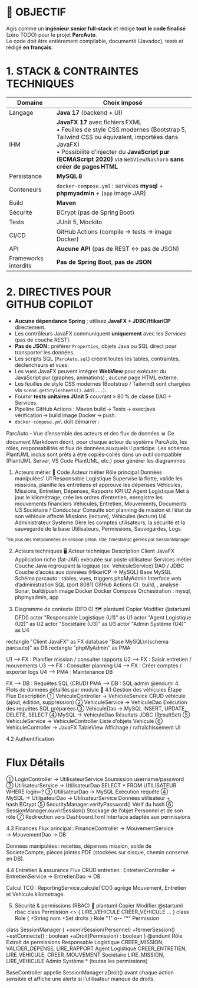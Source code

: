# 🎯 OBJECTIF

Agis comme un **ingénieur senior full‑stack** et rédige **tout le code finalisé** (zéro TODO) pour le projet **ParcAuto**.  
Le code doit être entièrement compilable, documenté (Javadoc), testé et rédigé **en français**.

# 1. STACK & CONTRAINTES TECHNIQUES

| Domaine            | Choix imposé                                                                               |
|--------------------|--------------------------------------------------------------------------------------------|
| Langage            | **Java 17** (backend + UI)                                                                 |
| IHM                | **JavaFX 17** avec fichiers FXML<br>• Feuilles de style CSS modernes (Bootstrap 5, Tailwind CSS ou équivalent, importées dans JavaFX)<br>• Possibilité d’injecter du **JavaScript pur (ECMAScript 2020)** via `WebView`/`Nashorn` **sans créer de pages HTML** |
| Persistance        | **MySQL 8**                                                                                |
| Conteneurs         | `docker-compose.yml` : services **mysql** + **phpmyadmin** + (`app` image JAR)             |
| Build              | **Maven**                                                                                  |
| Sécurité           | BCrypt (pas de Spring Boot)                                                                |
| Tests              | JUnit 5, Mockito                                                                           |
| CI/CD              | GitHub Actions (compile → tests → image Docker)                                            |
| API                | **Aucune API** (pas de REST ↔ pas de JSON)                                                 |
| Frameworks interdits | **Pas de Spring Boot**, **pas de JSON**                                                  |


# 2. DIRECTIVES POUR GITHUB COPILOT

- **Aucune dépendance Spring** ; utilisez **JavaFX + JDBC/HikariCP** directement.  
- Les contrôleurs JavaFX communiquent **uniquement** avec les *Services* (pas de couche REST).  
- **Pas de JSON** : préférer `Properties`, objets Java ou SQL direct pour transporter les données.  
- Les scripts SQL (`ParcAuto.sql`) créent toutes les tables, contraintes, déclencheurs et vues.  
- Les vues JavaFX peuvent intégrer **WebView** pour exécuter du JavaScript pur (graphes, animations) ; aucune page HTML externe.  
- Les feuilles de style CSS modernes (Bootstrap / Tailwind) sont chargées via `scene.getStylesheets().add(...)`.  
- Fournir **tests unitaires JUnit 5** couvrant ≥ 80 % de classe DAO + Services.  
- Pipeline GitHub Actions : Maven build → Tests → exec:java vérification → build image Docker → push.  
- `docker-compose.yml` doit démarrer :  



ParcAuto – Vue d’ensemble des acteurs et des flux de données 📊
Ce document Markdown décrit, pour chaque acteur du système ParcAuto, les rôles, responsabilités et flux de données auxquels il participe.
Les schémas PlantUML inclus sont prêts à être copiés‑collés dans un outil compatible (PlantUML Server, VS Code PlantUML, etc.) pour générer les diagrammes.

1. Acteurs métier 👥
Code	Acteur métier	Rôle principal	Données manipulées¹
U1	Responsable Logistique	Supervise la flotte, valide les missions, planifie les entretiens et approuve les dépenses	Véhicules, Missions, Entretien, Dépenses, Rapports KPI
U2	Agent Logistique	Met à jour le kilométrage, crée les ordres d’entretien, enregistre les mouvements financiers	Véhicules, Entretien, Mouvements, Documents
U3	Sociétaire / Conducteur	Consulte son planning de mission et l’état de son véhicule affecté	Missions (lecture), Véhicules (lecture)
U4	Administrateur Système	Gère les comptes utilisateurs, la sécurité et la sauvegarde de la base	Utilisateurs, Permissions, Sauvegardes, Logs

<sub>¹ En plus des métadonnées de session (jeton, rôle, timestamp) gérées par SessionManager.</sub>

2. Acteurs techniques 🖥️
Acteur technique	Description
Client JavaFX	Application riche (fat‑JAR) exécutée sur poste utilisateur
Services métier	Couche Java regroupant la logique (ex. VehiculeService)
DAO / JDBC	Couche d’accès aux données (HikariCP → MySQL)
Base MySQL	Schéma parcauto : tables, vues, triggers
phpMyAdmin	Interface web d’administration SQL (port 8081)
GitHub Actions	CI : build, , analyse Sonar, build/push image Docker
Docker Compose	Orchestration : mysql, phpmyadmin, app

3. Diagramme de contexte (DFD 0) 🗺️
plantuml
Copier
Modifier
@startuml DFD0
actor "Responsable Logistique (U1)" as U1
actor "Agent Logistique (U2)" as U2
actor "Sociétaire (U3)" as U3
actor "Admin Système (U4)" as U4

rectangle "Client JavaFX" as FX
database "Base MySQL\n(schema parcauto)" as DB
rectangle "phpMyAdmin" as PMA

U1 --> FX : Planifier mission / consulter rapports
U2 --> FX : Saisir entretien / mouvements
U3 --> FX : Consulter planning
U4 --> FX : Créer comptes / exporter logs
U4 --> PMA : Maintenance DB

FX --> DB : Requêtes SQL (CRUD)
PMA --> DB : SQL admin
@enduml
4. Flots de données détaillés par module 🔄
4.1 Gestion des véhicules
Étape	Flux	Description
①	VehiculeController → VehiculeService	CRUD véhicule (ajout, édition, suppression)
②	VehiculeService → VehiculeDao	Exécution des requêtes SQL préparées
③	VehiculeDao → MySQL	INSERT, UPDATE, DELETE, SELECT
④	MySQL → VehiculeDao	Résultats JDBC (ResultSet)
⑤	VehiculeService → VehiculeController	Liste d’objets Vehicule
⑥	VehiculeController → JavaFX TableView	Affichage / rafraîchissement UI

4.2 Authentification
#	Flux	Détails
①	LoginController → UtilisateurService	Soumission username/password
②	UtilisateurService → UtilisateurDao	SELECT * FROM UTILISATEUR WHERE login=?
③	UtilisateurDao → MySQL	Exécution requête
④	MySQL → UtilisateurDao → UtilisateurService	Données utilisateur + hash BCrypt
⑤	SecurityManager.verifyPassword()	Vérif du hash
⑥	SessionManager.ouvrirSession()	Stockage de l’objet Personnel et de son rôle
⑦	Redirection vers Dashboard.fxml	Interface adaptée aux permissions

4.3 Finances
Flux principal : FinanceController → MouvementService → MouvementDao → DB

Données manipulées : recettes, dépenses mission, solde de SocieteCompte, pièces jointes PDF (stockées sur disque, chemin conservé en DB).

4.4 Entretien & assurance
Flux CRUD entretien : EntretienController → EntretienService → EntretienDao → DB.

Calcul TCO : ReportingService.calculeTCO() agrège Mouvement, Entretien et Vehicule.kilometrage.

5. Sécurité & permissions (RBAC) 🔐
plantuml
Copier
Modifier
@startuml rbac
class Permission <<enum>> {
  LIRE_VEHICULE
  CREER_VEHICULE
  ...
}
class Role {
  +String nom
  +Set<Permission> droits
}
Role "1" o-- "*" Permission

class SessionManager {
  +ouvrirSession(Personnel)
  +fermerSession()
  +estConnecte() : boolean
  +aDroit(Permission) : boolean
}
@enduml
Rôle	Extrait de permissions
Responsable Logistique	CREER_MISSION, VALIDER_DEPENSE, LIRE_RAPPORT
Agent Logistique	CREER_ENTRETIEN, LIRE_VEHICULE, CREER_MOUVEMENT
Sociétaire	LIRE_MISSION, LIRE_VEHICULE
Admin Système	* (toutes les permissions)

BaseController appelle SessionManager.aDroit() avant chaque action sensible et affiche une alerte si l’utilisateur manque de droits.
